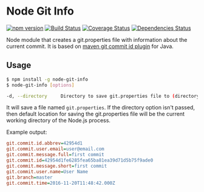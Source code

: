 # Node Git Info

[![npm version](https://img.shields.io/npm/v/node-git-info.svg?style=flat)](https://badge.fury.io/js/node-git-info)
[![Build Status](https://travis-ci.org/rcruzper/node-git-info.svg?branch=master)](https://travis-ci.org/rcruzper/node-git-info)
[![Coverage Status](https://coveralls.io/repos/github/rcruzper/node-git-info/badge.svg?branch=master)](https://coveralls.io/github/rcruzper/node-git-info?branch=master)
[![Dependencies Status](https://david-dm.org/rcruzper/node-git-info.svg)](https://david-dm.org/rcruzper/node-git-info)

Node module that creates a git.properties file with information about the current commit. It is based on [maven git commit id plugin](https://github.com/ktoso/maven-git-commit-id-plugin) for Java.

## Usage

```sh
$ npm install -g node-git-info
$ node-git-info [options]

-d, --directory     Directory to save git.properties file to (directory must already exist).
```
It will save a file named ```git.properties```. If the directory option isn't passed, then default location for saving the git.properties file will be the current working directory of the Node.js process.

Example output:
```ini
git.commit.id.abbrev=42954d1
git.commit.user.email=user@email.com
git.commit.message.full=first commit
git.commit.id=42954d1fe6285fea65ba81ea39d71d5b75f9ade0
git.commit.message.short=first commit
git.commit.user.name=User Name
git.branch=master
git.commit.time=2016-11-20T11:48:42.000Z
```